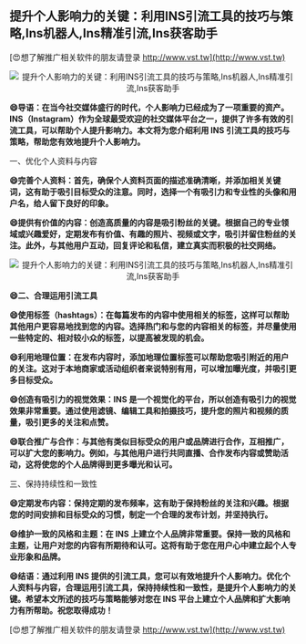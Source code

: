 ## **提升个人影响力的关键：利用INS引流工具的技巧与策略,Ins机器人,Ins精准引流,Ins获客助手**

[😍想了解推广相关软件的朋友请登录 http://www.vst.tw](http://www.vst.tw)

 <center><img src="https://vst.tw/MP4/tuiguang/png/3.png" alt="提升个人影响力的关键：利用INS引流工具的技巧与策略,Ins机器人,Ins精准引流,Ins获客助手"></center>

**😄导语：在当今社交媒体盛行的时代，个人影响力已经成为了一项重要的资产。INS（Instagram）作为全球最受欢迎的社交媒体平台之一，提供了许多有效的引流工具，可以帮助个人提升影响力。本文将为您介绍利用 INS 引流工具的技巧与策略，帮助您有效地提升个人影响力。**

一、优化个人资料与内容

**😄完善个人资料：首先，确保个人资料页面的描述准确清晰，并添加相关关键词，这有助于吸引目标受众的注意。同时，选择一个有吸引力和专业性的头像和用户名，给人留下良好的印象。**

**😄提供有价值的内容：创造高质量的内容是吸引粉丝的关键。根据自己的专业领域或兴趣爱好，定期发布有价值、有趣的照片、视频或文字，吸引并留住粉丝的关注。此外，与其他用户互动，回复评论和私信，建立真实而积极的社交网络。**

 <center><img src="https://vst.tw/MP4/tuiguang/png/8.png" alt="提升个人影响力的关键：利用INS引流工具的技巧与策略,Ins机器人,Ins精准引流,Ins获客助手"></center>

**😄二、合理运用引流工具**

**😄使用标签（hashtags）：在每篇发布的内容中使用相关的标签，这样可以帮助其他用户更容易地找到您的内容。选择热门和与您的内容相关的标签，并尽量使用一些特定的、相对较小众的标签，以提高被发现的机会。**

**😄利用地理位置：在发布内容时，添加地理位置标签可以帮助您吸引附近的用户的关注。这对于本地商家或活动组织者来说特别有用，可以增加曝光度，并吸引更多目标受众。**

**😄创造有吸引力的视觉效果：INS 是一个视觉化的平台，所以创造有吸引力的视觉效果非常重要。通过使用滤镜、编辑工具和拍摄技巧，提升您的照片和视频的质量，吸引更多的关注和点赞。**

**😄联合推广与合作：与其他有类似目标受众的用户或品牌进行合作，互相推广，可以扩大您的影响力。例如，与其他用户进行共同直播、合作发布内容或赞助活动，这将使您的个人品牌得到更多曝光和认可。**

三、保持持续性和一致性

**😄定期发布内容：保持定期的发布频率，这有助于保持粉丝的关注和兴趣。根据您的时间安排和目标受众的习惯，制定一个合理的发布计划，并坚持执行。**

**😄维护一致的风格和主题：在 INS 上建立个人品牌非常重要。保持一致的风格和主题，让用户对您的内容有所期待和认可。这将有助于您在用户心中建立起个人专业形象和品牌。**

**😄结语：通过利用 INS 提供的引流工具，您可以有效地提升个人影响力。优化个人资料与内容，合理运用引流工具，保持持续性和一致性，是提升个人影响力的关键。希望本文所述的技巧与策略能够对您在 INS 平台上建立个人品牌和扩大影响力有所帮助。祝您取得成功！**

[😍想了解推广相关软件的朋友请登录 http://www.vst.tw](http://www.vst.tw)



